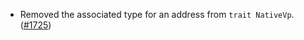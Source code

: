 - Removed the associated type for an address from `trait NativeVp`.
  ([\#1725](https://github.com/anoma/namada/pull/1725))